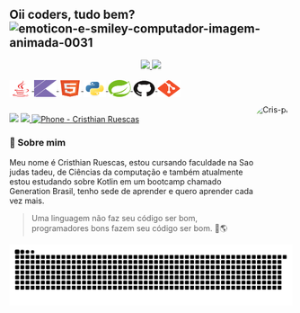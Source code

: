 ## Oii coders, tudo bem? <img src="https://www.imagensanimadas.com/data/media/318/emoticon-e-smiley-computador-imagem-animada-0031.gif" border="0" alt="emoticon-e-smiley-computador-imagem-animada-0031" /></a>
<div align="center">
  <a href="https://github.com/cristhian-ruescas">
  <img height="150em" src="https://github-readme-stats.vercel.app/api?username=Cristhian-Ruescas&show_icons=true&theme=blue&include_all_commits=true&count_private=true"/>
  <img height="150em" "180em" src="https://github-readme-stats.vercel.app/api/top-langs/?username=Cristhian-Ruescas&layout=compact&langs_count=7&theme=blue"/>
</div>
<div style="display: inline_block"><br>
  <img align="center" alt="Cris-Java" height="30" width="40" src="https://raw.githubusercontent.com/devicons/devicon/master/icons/java/java-plain.svg">
  <img align="center" alt="Cris-Kollin" height="30" width="40" src="https://raw.githubusercontent.com/devicons/devicon/master/icons/kotlin/kotlin-plain.svg">
  <img align="center" alt="Cris-HTML" height="30" width="40" src="https://raw.githubusercontent.com/devicons/devicon/master/icons/html5/html5-original.svg">
  <img align="center" alt="Cris-Python" height="30" width="40" src="https://raw.githubusercontent.com/devicons/devicon/master/icons/python/python-original.svg">
  <img align="center" alt="C-Spring" height="30" width="40" src="https://raw.githubusercontent.com/devicons/devicon/master/icons/spring/spring-original.svg">
  <img align="center" alt="C-git" height="30" width="40" src="https://raw.githubusercontent.com/devicons/devicon/master/icons/github/github-original.svg">
  <img align="center" alt="C-git" height="30" width="40" src="https://raw.githubusercontent.com/devicons/devicon/master/icons/git/git-original.svg">
       

  <img align="right" alt="Cris-pic" height="200" style="border-radius:50px;" 
       src="https://cdn.discordapp.com/attachments/892829776732114968/904478639901519882/ezgif.com-gif-maker.gif">
</div>
  
  ##
 
<div> 
  <a href="https://www.instagram.com/cris_0_029/" target="_blank"><img src="https://img.shields.io/badge/-Instagram-%23E4405F?style=for-the-badge&logo=instagram&logoColor=white" target="_blank"></a>
  <a href = "cristhian.ruescas83@gmail.com><img src="https://img.shields.io/badge/-Gmail-%23333?style=for-the-badge&logo=gmail&logoColor=white" target="_blank"></a>
  <a href="https://www.linkedin.com/in/cristhianruescas/" target="_blank"><img src="https://img.shields.io/badge/-LinkedIn-%230077B5?style=for-the-badge&logo=linkedin&logoColor=white" target="_blank"><a href="https://www.imagensanimadas.com/cat-emoticons-e-smileys-de-computadores-318.htm">
    <a href="https://api.whatsapp.com/send?1=pt_BR&phone=11959586681&text=Olá, sou a pessoa do github!"> 
    <img alt="Phone - Cristhian Ruescas" src="https://img.shields.io/badge/WhatsApp-25D366?style=for-the-badge&logo=whatsapp&logoColor=white">
  </a>  

### 👨 Sobre mim 
Meu nome é Cristhian Ruescas, estou cursando faculdade na Sao judas tadeu, de Ciências da computação e também atualmente estou estudando sobre Kotlin em um bootcamp chamado Generation Brasil, tenho sede de aprender e quero aprender cada vez mais.

> Uma linguagem não faz seu código ser bom, programadores bons fazem seu código ser bom. 🔌🌎
 

 
![Snake animation](https://github.com/cristhian-ruescas/cristhian-ruescas/blob/output/github-contribution-grid-snake.svg)
 
</div>

